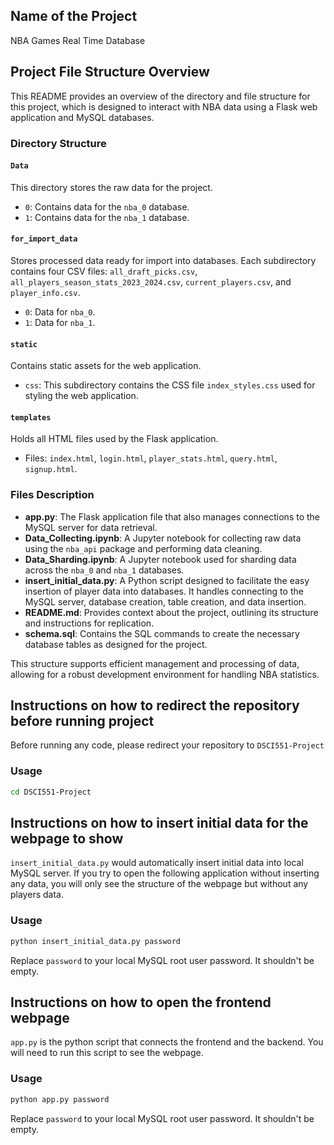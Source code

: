 ## Name of the Project

NBA Games Real Time Database

## Project File Structure Overview

This README provides an overview of the directory and file structure for this project, which is designed to interact with NBA data using a Flask web application and MySQL databases.

### Directory Structure

#### `Data`
This directory stores the raw data for the project.
- `0`: Contains data for the `nba_0` database.
- `1`: Contains data for the `nba_1` database.

#### `for_import_data`
Stores processed data ready for import into databases. Each subdirectory contains four CSV files: `all_draft_picks.csv`, `all_players_season_stats_2023_2024.csv`, `current_players.csv`, and `player_info.csv`.
- `0`: Data for `nba_0`.
- `1`: Data for `nba_1`.

#### `static`
Contains static assets for the web application.
- `css`: This subdirectory contains the CSS file `index_styles.css` used for styling the web application.

#### `templates`
Holds all HTML files used by the Flask application.
- Files: `index.html`, `login.html`, `player_stats.html`, `query.html`, `signup.html`.

### Files Description

- **app.py**: The Flask application file that also manages connections to the MySQL server for data retrieval.
- **Data_Collecting.ipynb**: A Jupyter notebook for collecting raw data using the `nba_api` package and performing data cleaning.
- **Data_Sharding.ipynb**: A Jupyter notebook used for sharding data across the `nba_0` and `nba_1` databases.
- **insert_initial_data.py**: A Python script designed to facilitate the easy insertion of player data into databases. It handles connecting to the MySQL server, database creation, table creation, and data insertion.
- **README.md**: Provides context about the project, outlining its structure and instructions for replication.
- **schema.sql**: Contains the SQL commands to create the necessary database tables as designed for the project.

This structure supports efficient management and processing of data, allowing for a robust development environment for handling NBA statistics.

## Instructions on how to redirect the repository before running project

Before running any code, please redirect your repository to `DSCI551-Project`

### Usage

```bash
cd DSCI551-Project
```

## Instructions on how to insert initial data for the webpage to show

`insert_initial_data.py` would automatically insert initial data into local MySQL server. If you try to open the following application without inserting any data, you will only see the structure of the webpage but without any players data.

### Usage

```bash
python insert_initial_data.py password
```

Replace `password` to your local MySQL root user password. It shouldn't be empty.

## Instructions on how to open the frontend webpage

`app.py` is the python script that connects the frontend and the backend. You will need to run this script to see the webpage.

### Usage

```bash
python app.py password
```

Replace `password` to your local MySQL root user password. It shouldn't be empty.